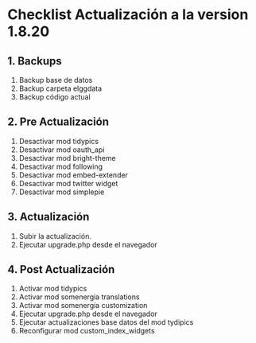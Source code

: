 # Checklist Actualización a la version 1.8.20

## 1. Backups
  1. Backup base de datos
  2. Backup carpeta elggdata
  3. Backup código actual

## 2. Pre Actualización
  1. Desactivar mod tidypics
  2. Desactivar mod oauth_api
  3. Desactivar mod bright-theme
  4. Desactivar mod following
  5. Desactivar mod embed-extender
  6. Desactivar mod twitter widget
  7. Desactivar mod simplepie

## 3. Actualización
  1. Subir la actualización.
  2. Ejecutar upgrade.php desde el navegador

## 4. Post Actualización
  1. Activar mod tidypics
  2. Activar mod somenergia translations
  3. Activar mod somenergia customization
  3. Ejecutar upgrade.php desde el navegador
  4. Ejecutar actualizaciones base datos del mod tydipics
  5. Reconfigurar mod custom_index_widgets
